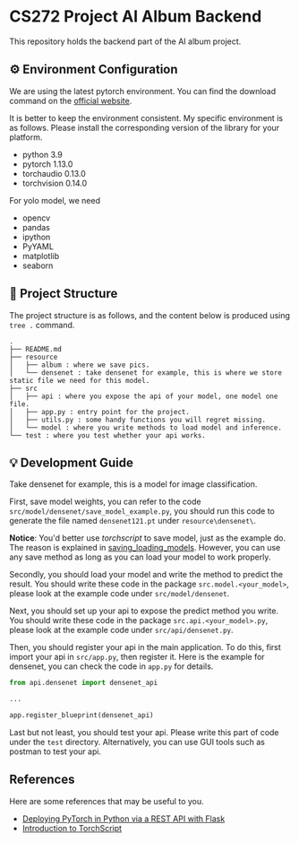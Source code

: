 # CS272 Project AI Album Backend
This repository holds the backend part of the AI album project.

## ⚙️ Environment Configuration

We are using the latest pytorch environment. You can find the download command on the [official website](https://pytorch.org/get-started/locally/).

It is better to keep the environment consistent. My specific environment is as follows. Please install the corresponding version of the library for your platform.

- python 3.9
- pytorch 1.13.0
- torchaudio 0.13.0 
- torchvision 0.14.0

For yolo model, we need
- opencv
- pandas
- ipython
- PyYAML
- matplotlib
- seaborn
## 🌲 Project Structure

The project structure is as follows, and the content below is produced using `tree .` command.
```plain
.
├── README.md
├── resource
│   ├── album : where we save pics.
│   └── densenet : take densenet for example, this is where we store static file we need for this model. 
├── src
│   ├── api : where you expose the api of your model, one model one file.
│   ├── app.py : entry point for the project.
│   ├── utils.py : some handy functions you will regret missing.
│   └── model : where you write methods to load model and inference.
└── test : where you test whether your api works.

```

## 💡 Development Guide

Take densenet for example, this is a model for image classification.

First, save model weights, you can refer to the code `src/model/densenet/save_model_example.py`, you should run this code to generate the file named `densenet121.pt` under `resource\densenet\`.

**Notice**: You'd better use _torchscript_ to save model, just as the example do. The reason is explained in [saving_loading_models](https://pytorch.org/tutorials/beginner/saving_loading_models.html). However, you can use any save method as long as you can load your model to work properly.

Secondly, you should load your model and write the method to predict the result. You should write these code in the package `src.model.<your_model>`, please look at the example code under `src/model/densenet`.

Next, you should set up your api to expose the predict method you write. You should write these code in the package `src.api.<your_model>.py`, please look at the example code under `src/api/densenet.py`.

Then, you should register your api in the main application. To do this, first import your api in `src/app.py`, then register it. Here is the example for densenet, you can check the code in `app.py` for details.
```python
from api.densenet import densenet_api

...

app.register_blueprint(densenet_api)
```

Last but not least, you should test your api. Please write this part of code under the `test` directory. Alternatively, you can use GUI tools such as postman to test your api.

## References

Here are some references that may be useful to you.

- [Deploying PyTorch in Python via a REST API with Flask](https://pytorch.org/tutorials/intermediate/flask_rest_api_tutorial.html)
- [Introduction to TorchScript](https://pytorch.org/tutorials/beginner/Intro_to_TorchScript_tutorial.html)